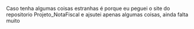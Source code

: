 Caso tenha algumas coisas estranhas é porque eu peguei o site do repositorio Projeto_NotaFiscal e ajsutei apenas algumas coisas, ainda falta muito 
